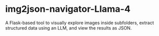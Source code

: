 # img2json-navigator-Llama-4
A Flask-based tool to visually explore images inside subfolders, extract structured data using an LLM, and view the results as JSON.
